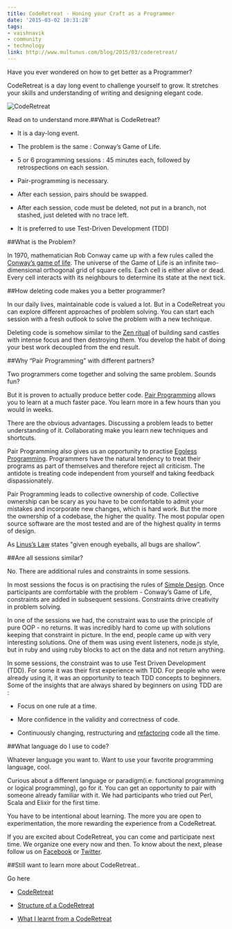 ```yaml
---
title: CodeRetreat - Honing your Craft as a Programmer
date: '2015-03-02 10:31:28'
tags:
- vaishnavik
- community
- technology
link: http://www.multunus.com/blog/2015/03/coderetreat/
---
```


Have you ever wondered on how to get better as a Programmer?

CodeRetreat is a day long event to challenge yourself to grow. It stretches your skills and understanding of writing and designing elegant code.

![CodeRetreat](https://s3.amazonaws.com/multunus-website/uploads/2015/03/CodeRetreat-300x200.jpg)

Read on to understand more.##What is CodeRetreat?



*  It is a day-long event.


*  The problem is the same : Conway’s Game of Life.


*  5 or 6 programming sessions : 45 minutes each, followed by retrospections on each session.


*  Pair-programming is necessary.


*  After each session, pairs should be swapped.


*  After each session, code must be deleted, not put in a branch, not stashed, just deleted with no trace left.


*  It is preferred to use Test-Driven Development (TDD)


##What is the Problem?


In 1970, mathematician Rob Conway came up with a few rules called the
[Conway’s game of life](https://en.wikipedia.org/wiki/Conway%27s_Game_of_Life). The universe of the Game of Life is an infinite two-dimensional orthogonal grid of square cells. Each cell is either alive or dead. Every cell interacts with its neighbours to determine its state at the next tick.


##How deleting code makes you a better programmer?


In our daily lives, maintainable code is valued a lot. But in a CodeRetreat you can explore different approaches of problem solving. You can start each session with a fresh outlook to solve the problem with a new technique.

Deleting code is somehow similar to the [Zen ritual](https://en.wikipedia.org/wiki/Sand_mandala) of building sand castles with intense focus and then destroying them. You develop the habit of doing your best work decoupled from the end result.


##Why “Pair Programming” with different partners?


Two programmers come together and solving the same problem. Sounds fun?

But it is proven to actually produce better code. [Pair Programming](https://en.wikipedia.org/wiki/Pair_programming) allows you to learn at a much faster pace. You learn more in a few hours than you would in weeks.

There are the obvious advantages. Discussing a problem leads to better understanding of it. Collaborating make you learn new techniques and shortcuts.

Pair Programming also gives us an opportunity to practise [Egoless Programming](http://www.c2.com/cgi/wiki?EgolessProgramming). Programmers have the natural tendency to treat their programs as part of themselves and therefore reject all criticism. The antidote is treating code independent from yourself and taking feedback dispassionately.

Pair Programming leads to collective ownership of code. Collective ownership can be scary as you have to be comfortable to admit your mistakes and incorporate new changes, which is hard work. But the more the ownership of a codebase, the higher the quality. The most popular open source software are the most tested and are of the highest quality in terms of design.

As [Linus’s Law](https://en.wikipedia.org/wiki/Linus%27s_Law) states "given enough eyeballs, all bugs are shallow”.


##Are all sessions similar?


No. There are additional rules and constraints in some sessions.

In most sessions the focus is on practising the rules of [Simple Design](http://c2.com/cgi/wiki?XpSimplicityRules). Once participants are comfortable with the problem - Conway’s Game of Life, constraints are added in subsequent sessions. Constraints drive creativity in problem solving.

In one of the sessions we had, the constraint was to use the principle of pure OOP - no returns. It was incredibly hard to come up with solutions keeping that constraint in picture. In the end, people came up with very interesting solutions. One of them was using event listeners, node.js style, but in ruby and using ruby blocks to act on the data and not return anything.

In some sessions, the constraint was to use Test Driven Development (TDD). For some it was their first experience with TDD. For people who were already using it, it was an opportunity to teach TDD concepts to beginners. Some of the insights that are always shared by beginners on using TDD are :


*  Focus on one rule at a time.


*  More confidence in the validity and correctness of code.


*  Continuously changing, restructuring and [refactoring](https://en.wikipedia.org/wiki/Code_refactoring) code all the time.


##What language do I use to code?


Whatever language you want to. Want to use your favorite programming language, cool.

Curious about a different language or paradigm(i.e. functional programming or logical programming), go for it. You can get an opportunity to pair with someone already familiar with it. We had participants who tried out Perl, Scala and Elixir for the first time.

You have to be intentional about learning. The more you are open to experimentation, the more rewarding the experience from a CodeRetreat.

If you are excited about CodeRetreat, you can come and participate next time. We organize one every now and then. To know about the next, please follow us on
[Facebook](https://www.facebook.com/multunus) or [Twitter](https://twitter.com/multunus).


##Still want to learn more about CodeRetreat..


Go here


*  [CodeRetreat](http://coderetreat.org/)


*  [Structure of a CodeRetreat](http://coderetreat.org/facilitating/structure-of-a-coderetreat)


*  [What I learnt from a CodeRetreat](http://johnpwood.net/2011/07/29/what-i-learned-by-attending-a-code-retreat/)
